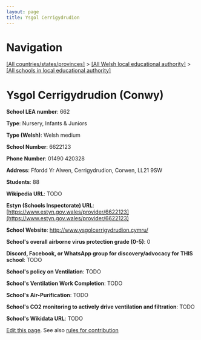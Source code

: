 ```yaml
---
layout: page
title: Ysgol Cerrigydrudion
---
```

# Navigation

[[All countries/states/provinces]](../../..) > [[All Welsh local educational authority]](../..) > [[All schools in local educational authority]](..)

# Ysgol Cerrigydrudion (Conwy)

**School LEA number**: 662

**Type**: Nursery, Infants & Juniors

**Type (Welsh)**: Welsh medium

**School Number**: 6622123

**Phone Number**: 01490 420328

**Address**: Ffordd Yr Alwen, Cerrigydrudion, Corwen, LL21 9SW

**Students**: 88

**Wikipedia URL**: TODO

**Estyn (Schools Inspectorate) URL**: [https://www.estyn.gov.wales/provider/6622123](https://www.estyn.gov.wales/provider/6622123)

**School Website**: http://www.ysgolcerrigydrudion.cymru/

**School's overall airborne virus protection grade (0-5)**: 0

**Discord, Facebook, or WhatsApp group for discovery/advocacy for THIS school**: TODO

**School's policy on Ventilation**: TODO

**School's Ventilation Work Completion**: TODO

**School's Air-Purification**: TODO

**School's CO2 monitoring to actively drive ventilation and filtration**: TODO

**School's Wikidata URL**: TODO




[Edit this page](https://github.com/ventilate-schools/Wales/edit/prif/./Conwy/Ysgol_Cerrigydrudion.md). See also [rules for contribution](../../../contribution-rules/)